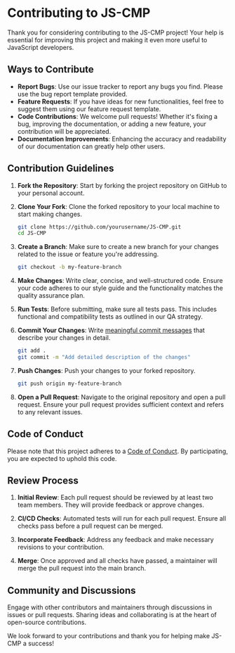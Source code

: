# Contributing to JS-CMP

Thank you for considering contributing to the JS-CMP project! Your help is essential for improving this project and making it even more useful to JavaScript developers.

## Ways to Contribute

- **Report Bugs**: Use our issue tracker to report any bugs you find. Please use the bug report template provided.
- **Feature Requests**: If you have ideas for new functionalities, feel free to suggest them using our feature request template.
- **Code Contributions**: We welcome pull requests! Whether it's fixing a bug, improving the documentation, or adding a new feature, your contribution will be appreciated.
- **Documentation Improvements**: Enhancing the accuracy and readability of our documentation can greatly help other users.

## Contribution Guidelines

1. **Fork the Repository**: Start by forking the project repository on GitHub to your personal account.

2. **Clone Your Fork**: Clone the forked repository to your local machine to start making changes.

   ```bash
   git clone https://github.com/yourusername/JS-CMP.git
   cd JS-CMP
   ```

3. **Create a Branch**: Make sure to create a new branch for your changes related to the issue or feature you're addressing.

   ```bash
   git checkout -b my-feature-branch
   ```

4. **Make Changes**: Write clear, concise, and well-structured code. Ensure your code adheres to our style guide and the functionality matches the quality assurance plan.

5. **Run Tests**: Before submitting, make sure all tests pass. This includes functional and compatibility tests as outlined in our QA strategy.

6. **Commit Your Changes**: Write [meaningful commit messages](http://chris.beams.io/posts/git-commit/) that describe your changes in detail.

   ```bash
   git add .
   git commit -m "Add detailed description of the changes"
   ```

7. **Push Changes**: Push your changes to your forked repository.

   ```bash
   git push origin my-feature-branch
   ```

8. **Open a Pull Request**: Navigate to the original repository and open a pull request. Ensure your pull request provides sufficient context and refers to any relevant issues.

## Code of Conduct

Please note that this project adheres to a [Code of Conduct](CODE_OF_CONDUCT.md). By participating, you are expected to uphold this code.

## Review Process

1. **Initial Review**: Each pull request should be reviewed by at least two team members. They will provide feedback or approve changes.

2. **CI/CD Checks**: Automated tests will run for each pull request. Ensure all checks pass before a pull request can be merged.

3. **Incorporate Feedback**: Address any feedback and make necessary revisions to your contribution.

4. **Merge**: Once approved and all checks have passed, a maintainer will merge the pull request into the main branch.

## Community and Discussions

Engage with other contributors and maintainers through discussions in issues or pull requests. Sharing ideas and collaborating is at the heart of open-source contributions.

We look forward to your contributions and thank you for helping make JS-CMP a success!
